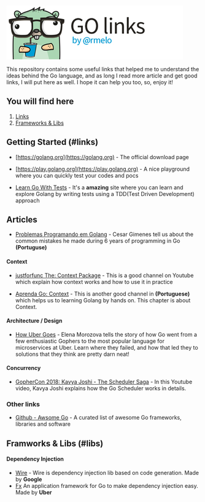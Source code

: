 ![Go links by rmelo logo](https://github.com/rmelo/go-links/blob/main/go-links-by-rmelo.jpg "Go links by rmelo")

This repository contains some useful links that helped me to understand the ideas behind the Go language, and as long I read more article and get good links, I will put here as well. I hope it can help you too, so, enjoy it!

## You will find here

1. [Links](#links)
2. [Frameworks & Libs](#libs)



## Getting Started (#links)


- [https://golang.org](https://golang.org) - The official download page

- [https://play.golang.org](https://play.golang.org) - A nice playground where you can quickly test your codes and pocs

- [Learn Go With Tests](https://quii.gitbook.io/learn-go-with-tests) - It's a **amazing** site where you can learn and explore Golang by writing tests using a TDD(Test Driven Development) approach


## Articles


- [Problemas Programando em Golang](https://crg.eti.br/post/problemas-programando-em-golang) - Cesar Gimenes tell us about the common mistakes he made during 6 years of programming in Go **(Portuguse)**

#### Context

- [justforfunc The: Context Package](https://www.youtube.com/watch?v=LSzR0VEraWw&ab_channel=justforfunc%3AProgramminginGo) - This is a good channel on Youtube which explain how context works and how to use it in practice

- [Aprenda Go: Context](https://www.youtube.com/watch?v=PhTtrrsUH8c&ab_channel=AprendaGo) - This is another good channel in **(Portuguese)** which helps us to learning Golang by hands on. This chapter is about Context.


#### Architecture / Design
- [How Uber Goes](https://www.youtube.com/watch?v=nLskCRJOdxM&ab_channel=GopherAcademy) - Elena Morozova tells the story of how Go went from a few enthusiastic Gophers to the most popular language for microservices at Uber. Learn where they failed, and how that led they to solutions that they think are pretty darn neat!

#### Concurrency
- [GopherCon 2018: Kavya Joshi - The Scheduler Saga](https://www.youtube.com/watch?v=YHRO5WQGh0k) - In this Youtube video, Kavya Joshi explains how the Go Scheduler works in details.

### Other links

- [Github - Awsome Go](https://github.com/avelino/awesome-go) - A curated list of awesome Go frameworks, libraries and software

## Framworks & Libs (#libs)

#### Dependency Injection
- [Wire](https://github.com/google/wire) - Wire is dependency injection lib based on code generation. Made by **Google**
- [Fx]() An application framework for Go to make dependency injection easy. Made by **Uber**

